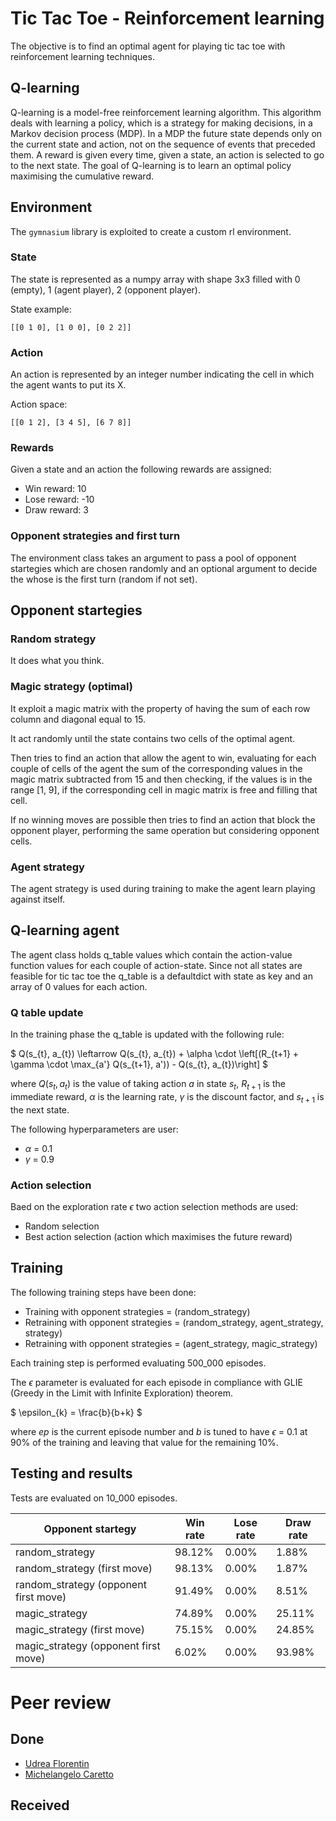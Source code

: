# Tic Tac Toe - Reinforcement learning

The objective is to find an optimal agent for playing tic tac toe with reinforcement learning techniques.

## Q-learning
Q-learning is a model-free reinforcement learning algorithm.
This algorithm deals with learning a policy, which is a strategy for making decisions, in a Markov decision process (MDP).
In a MDP the future state depends only on the current state and action, not on the sequence of events that preceded them.
A reward is given every time, given a state, an action is selected to go to the next state.
The goal of Q-learning is to learn an optimal policy maximising the cumulative reward.


## Environment
The `gymnasium` library is exploited to create a custom rl environment.

### State
The state is represented as a numpy array with shape 3x3 filled with 0 (empty), 1 (agent player), 2 (opponent player). 

State example:

`[[0 1 0], [1 0 0], [0 2 2]]`

### Action

An action is represented by an integer number indicating the cell in which the agent wants to put its X.

Action space:

`[[0 1 2], [3 4 5], [6 7 8]]`

### Rewards
Given a state and an action the following rewards are assigned:
- Win reward: 10
- Lose reward: -10
- Draw reward: 3

### Opponent strategies and first turn

The environment class takes an argument to pass a pool of opponent startegies which are chosen randomly and an optional argument to decide the whose is the first turn (random if not set).


## Opponent startegies
### Random strategy
It does what you think.

### Magic strategy (optimal)
It exploit a magic matrix with the property of having the sum of each row column and diagonal equal to 15.

It act randomly until the state contains two cells of the optimal agent.

Then tries to find an action that allow the agent to win, evaluating for each couple of cells of the agent the sum of the corresponding values in the magic matrix subtracted from 15 and then checking, if the values is in the range [1, 9], if the corresponding cell in magic matrix is free and filling that cell.

If no winning moves are possible then tries to find an action that block the opponent player, performing the same operation but considering opponent cells.

### Agent strategy
The agent strategy is used during training to make the agent learn playing against itself.

## Q-learning agent
The agent class holds q_table values which contain the action-value function values for each couple of action-state.
Since not all states are feasible for tic tac toe the q_table is a defaultdict with state as key and an array of 0 values for each action.

### Q table update
In the training phase the q_table is updated with the following rule:

$
Q(s_{t}, a_{t}) \leftarrow Q(s_{t}, a_{t}) + \alpha \cdot \left[(R_{t+1} + \gamma \cdot \max_{a'} Q(s_{t+1}, a')) -  Q(s_{t}, a_{t})\right]
$
        
where $Q(s_{t}, a_{t})$ is the value of taking action $a$ in state $s_{t}$, $R_{t+1}$ is the immediate reward, $\alpha$ is the learning rate, $\gamma$ is the discount factor, and $s_{t+1}$ is the next state.

The following hyperparameters are user:
- $\alpha$ = 0.1
- $\gamma$ = 0.9

### Action selection
Baed on the exploration rate $\epsilon$ two action selection methods are used:
- Random selection
- Best action selection (action which maximises the future reward)


## Training
The following training steps have been done:
- Training with opponent strategies = (random_strategy)
- Retraining with opponent strategies = (random_strategy, agent_strategy, strategy)
- Retraining with opponent strategies = (agent_strategy, magic_strategy)
  
Each training step is performed evaluating 500_000 episodes.

The $\epsilon$ parameter is evaluated for each episode in compliance with GLIE (Greedy in the Limit with Infinite Exploration) theorem.

$
\epsilon_{k} = \frac{b}{b+k}
$

where $ep$ is the current episode number and $b$ is tuned to have $\epsilon$ = 0.1 at 90% of the training and leaving that value for the remaining 10%.


## Testing and results
Tests are evaluated on 10_000 episodes.

| Opponent startegy | Win rate | Lose rate | Draw rate |
|--|--|--|--|
| random_strategy | 98.12% | 0.00% | 1.88% |
| random_strategy (first move) | 98.13% | 0.00% | 1.87% |
| random_strategy (opponent first move) | 91.49% | 0.00% | 8.51% |
| magic_strategy | 74.89% | 0.00% | 25.11% |
| magic_strategy (first move) | 75.15% | 0.00% | 24.85% |
| magic_strategy (opponent first move) | 6.02% | 0.00% | 93.98% |


# Peer review

## Done
- [Udrea Florentin](https://github.com/florentin1304/computational-intelligence/issues/8)
- [Michelangelo Caretto](https://github.com/rasenqt/computational_intelligence23_24/issues/8)
## Received
